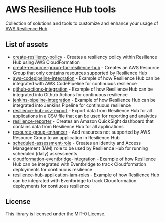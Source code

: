# AWS Resilience Hub tools

Collection of solutions and tools to customize and enhance your usage of [AWS Resilience Hub](https://aws.amazon.com/resilience-hub/). 

## List of assets

* [create-resiliency-policy](./create-resiliency-policy) - Creates a resiliency policy within Resilience Hub using AWS CloudFormation
* [create-resource-group-for-resilience-hub](./create-resource-group-for-resilience-hub) - Creates an AWS Resource Group that only contains resources supported by Resilience Hub
* [aws-codepipeline-integration](./aws-codepipeline-integration) - Example of how Resilience Hub can be integrated with AWS CodePipeline for continuous resilience
* [github-actions-integration](./github-actions-integration) - Example of how Resilience Hub can be integrated into Github Actions for continuous resilience
* [jenkins-pipeline-integration](./jenkins-pipeline-integration) - Example of how Resilience Hub can be integrated into Jenkins Pipeline for continuous resilience
* [resilience-hub-csv-export](./resilience-hub-csv-export) - Export data from Resilience Hub for all applications in a CSV file that can be used for reporting and analytics
* [resilience-reporter](./resilience-reporter) - Creates an Amazon QuickSight dashboard that contains data from Resilience Hub for all applications
* [resource-group-enhancer](./resource-group-enhancer) - Add resources not supported by AWS Resource Group to an application in Resilience Hub
* [scheduled-assessment-role](./scheduled-assessment-role) - Creates an Identity and Access Management (IAM) role to be used by Resilience Hub for running scheduled (daily) assessments
* [cloudformation-eventbridge-integration](./cloudformation-eventbridge-integration) - Example of how Resilience Hub can be integrated with Eventbridge to track Cloudformation deployments for continuous resilience
* [resilience-hub-application-iam-roles](./resilience-hub-application-iam-roles) - Example of how Resilience Hub can be integrated with Eventbridge to track Cloudformation deployments for contiuous resilience


## License

This library is licensed under the MIT-0 License.
